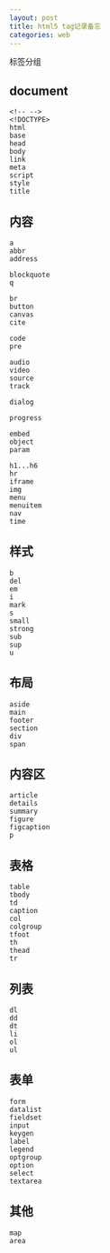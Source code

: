 ```yaml
---
layout: post
title: html5 tag记录备忘
categories: web
---
```


标签分组


## document

```
<!-- -->
<!DOCTYPE>
html
base
head
body
link
meta
script
style
title
```


## 内容

```
a
abbr
address

blockquote
q

br
button
canvas
cite

code
pre

audio
video
source
track

dialog

progress

embed
object
param

h1...h6
hr
iframe
img
menu
menuitem
nav
time
```


## 样式

```
b
del
em
i
mark
s
small
strong
sub
sup
u
```


## 布局

```
aside
main
footer
section
div
span
```


## 内容区

```
article
details
summary
figure
figcaption
p
```


## 表格

```
table
tbody
td
caption
col
colgroup
tfoot
th
thead
tr
```


## 列表

```
dl
dd
dt
li
ol
ul
```


## 表单

```
form
datalist
fieldset
input
keygen
label
legend
optgroup
option
select
textarea
```

## 其他

```
map
area
```


